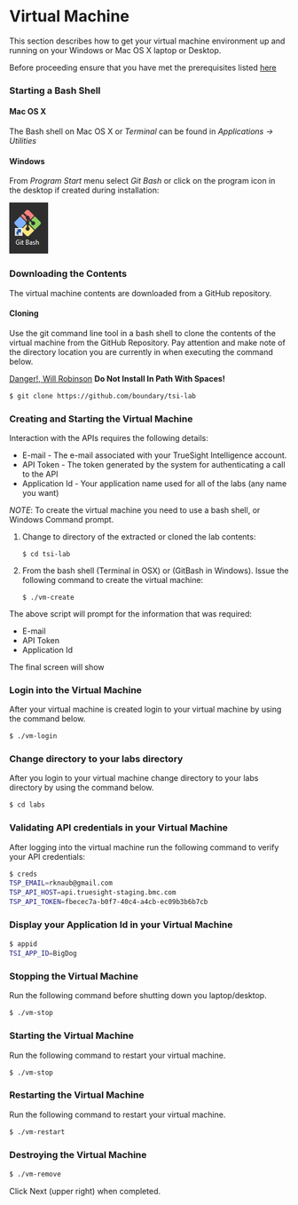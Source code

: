 Virtual Machine
===============

This section describes how to get your virtual machine environment up and running on
your Windows or Mac OS X laptop or Desktop.

Before proceeding ensure that you have met the prerequisites listed [here](prerequisites.md)

### Starting a Bash Shell

#### Mac OS X

The Bash shell on Mac OS X or _Terminal_ can be found in _Applications -> Utilities_

#### Windows

From _Program Start_ menu select _Git Bash_ or click on the program icon in the desktop if created
during installation:

![Git Bash Icon](git_bash_icon.png)

### Downloading the Contents

The virtual machine contents are downloaded from a GitHub repository.

#### Cloning

Use the git command line tool in a bash shell to clone the contents of the virtual machine
from the GitHub Repository. Pay attention and make note of the directory location you are currently
in when executing the command below.

[Danger!, Will Robinson](https://youtu.be/OWwOJlOI1nU) **Do Not Install In Path With Spaces!**

```bash
$ git clone https://github.com/boundary/tsi-lab
```

### Creating and Starting the Virtual Machine

Interaction with the APIs requires the following details:

- E-mail - The e-mail associated with your TrueSight Intelligence account.
- API Token - The token generated by the system for authenticating a call to the API
- Application Id - Your application name used for all of the labs  (any name you want)

_NOTE_: To create the virtual machine you need to use a bash shell, or Windows Command prompt.

1. Change to directory of the extracted or cloned the lab contents:

     ```
     $ cd tsi-lab
     ```

2. From the bash shell (Terminal in OSX) or (GitBash in Windows). Issue the following command to
create the virtual machine:

     ```
     $ ./vm-create
     ```

The above script will prompt for the information that was required:

- E-mail
- API Token
- Application Id

The final screen will show

### Login into the Virtual Machine

After your virtual machine is created login to your virtual machine by using the command below.

```bash
$ ./vm-login
```
### Change directory to your labs directory

After you login to your virtual machine change directory to your labs directory by using the command below.

```bash
$ cd labs
```

### Validating API credentials in your Virtual Machine

After logging into the virtual machine run the following command to verify your API credentials:

```bash
$ creds
TSP_EMAIL=rknaub@gmail.com
TSP_API_HOST=api.truesight-staging.bmc.com
TSP_API_TOKEN=fbecec7a-b0f7-40c4-a4cb-ec09b3b6b7cb
```

### Display your Application Id in your Virtual Machine

``` bash
$ appid
TSI_APP_ID=BigDog
```

### Stopping the Virtual Machine

Run the following command before shutting down you laptop/desktop.

```bash
$ ./vm-stop
```

### Starting the Virtual Machine

Run the following command to restart your virtual machine.

```bash
$ ./vm-stop
```

### Restarting the Virtual Machine

Run the following command to restart your virtual machine.

```bash
$ ./vm-restart
```

### Destroying the Virtual Machine

```bash
$ ./vm-remove
```

Click Next (upper right) when completed.

